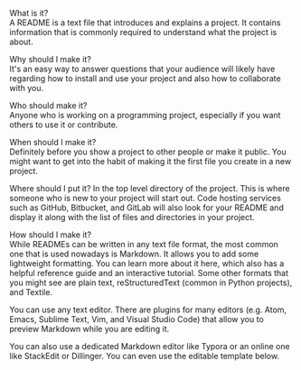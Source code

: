  
What is it?          
A README is a text file that introduces and explains a project. It contains information that is commonly required to understand what the project is about.
         
Why should I make it?    
It's an easy way to answer questions that your audience will likely have regarding how to install and use your project and also how to collaborate with you.
       
Who should make it?   
Anyone who is working on a programming project, especially if you want others to use it or contribute.
          
When should I make it?          
Definitely before you show a project to other people or make it public. You might want to get into the habit of making it the first file you create in a new project.
   
Where should I put it? 
In the top level directory of the project. This is where someone who is new to your project will start out. Code hosting services such as GitHub, Bitbucket, and GitLab will also look for your README and display it along with the list of files and directories in your project.
    
How should I make it?  
While READMEs can be written in any text file format, the most common one that is used nowadays is Markdown. It allows you to add some lightweight formatting. You can learn more about it here, which also has a helpful reference guide and an interactive tutorial. Some other formats that you might see are plain text, reStructuredText (common in Python projects), and Textile.

You can use any text editor. There are plugins for many editors (e.g. Atom, Emacs, Sublime Text, Vim, and Visual Studio Code) that allow you to preview Markdown while you are editing it.
  
You can also use a dedicated Markdown editor like Typora or an online one like StackEdit or Dillinger. You can even use the editable template below.
 
